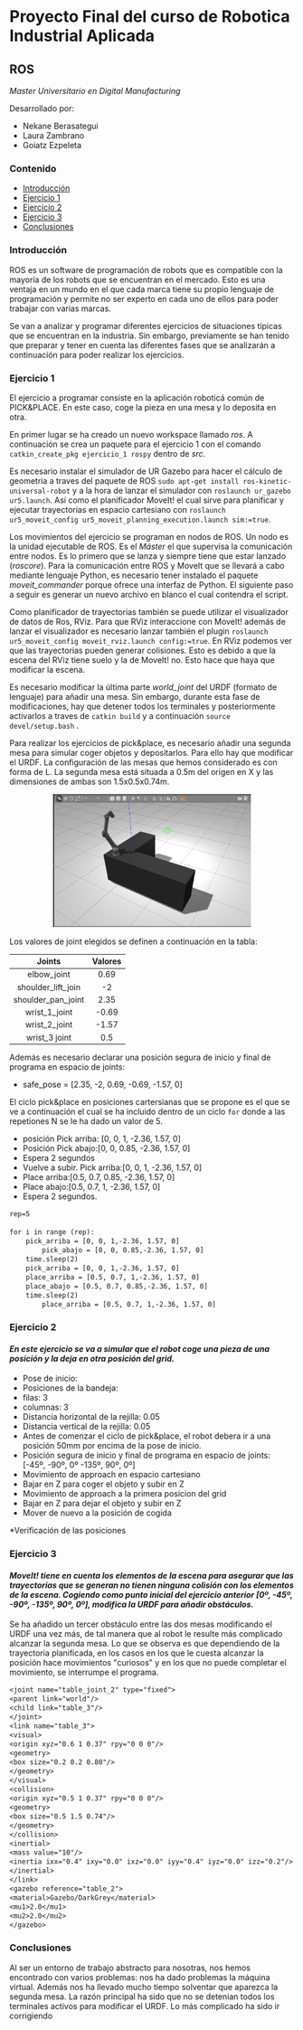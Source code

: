 # Proyecto Final del curso de Robotica Industrial Aplicada
## ROS
*Master Universitario en Digital Manufacturing*

Desarrollado por:
* Nekane Berasategui
* Laura Zambrano
* Goiatz Ezpeleta


### Contenido
- [Introducción](https://github.com/team-GLN/Robotica_ROS/blob/main/README.md#introducci%C3%B3n)
- [Ejercicio 1](https://github.com/team-GLN/Robotica_ROS/blob/main/README.md#ejercicio-1)
- [Ejercicio 2](https://github.com/team-GLN/Robotica_ROS/blob/UR/README.md#ejercicio-2)
- [Ejercicio 3](https://github.com/team-GLN/Robotica_ROS/blob/UR/README.md#ejercicio-3)
- [Conclusiones](https://github.com/team-GLN/Robotica_ROS/blob/UR/README.md#conclusiones)


### Introducción

ROS es un software de programación de robots que es compatible con la mayoría de los robots que se encuentran en el mercado. Esto es una ventaja en un mundo en el que cada marca tiene su propio lenguaje de programación y permite no ser experto en cada uno de ellos para poder trabajar con varias marcas.

Se van a analizar y programar diferentes ejercicios de situaciones típicas que se encuentran en la industria. Sin embargo, previamente se han tenido que preparar y tener en cuenta las diferentes fases que se analizarán a continuación para poder realizar los ejercicios.


### Ejercicio 1

El ejercicio a programar consiste en la aplicación roboticá común de PICK&PLACE. En este caso, coge la pieza en una mesa y lo deposita en otra.

En primer lugar se ha creado un nuevo workspace llamado *ros*. A continuación se crea un paquete para el ejercicio 1 con el comando  ```catkin_create_pkg ejercicio_1 rospy``` dentro de *src*.

Es necesario instalar el simulador de UR Gazebo para hacer el cálculo de geometria a traves del paquete de ROS ```sudo apt-get install ros-kinetic-universal-robot``` y a la hora de lanzar el simulador con ```roslaunch ur_gazebo ur5.launch```. Así como el planificador MoveIt! el cual sirve para planificar y ejecutar trayectorias en espacio cartesiano con ```roslaunch ur5_moveit_config ur5_moveit_planning_execution.launch sim:=true```. 

Los movimientos del ejercicio se programan en nodos de ROS. Un nodo es la unidad ejecutable de ROS. Es el *Máster* el que supervisa la comunicación entre nodos. Es lo primero que se lanza y siempre tiene que estar lanzado (*roscore*). Para la comunicación entre ROS y MoveIt que se llevará a cabo mediante lenguaje Python, es necesario tener instalado el paquete *moveit_commander* porque ofrece una interfaz de Python. El siguiente paso a seguir es generar un nuevo archivo en blanco el cual contendra el script.

Como planificador de trayectorias también se puede utilizar el visualizador de datos de Ros, RViz. Para que RViz interaccione con MoveIt! además de lanzar el visualizador es necesario lanzar también el plugin ```roslaunch ur5_moveit_config moveit_rviz.launch config:=true```. En RViz podemos ver que las trayectorias pueden generar colisiones. Esto es debido a que la escena del RViz tiene suelo y la de MoveIt! no. Esto hace que haya que modificar la escena. 

Es necesario modificar la última parte *world_joint* del URDF (formato de lenguaje) para añadir una mesa. Sin embargo, durante esta fase de modificaciones, hay que detener todos los terminales y posteriormente activarlos a traves de ```catkin build``` y a continuación ```source devel/setup.bash``` . 





Para realizar los ejercicios de pick&place, es necesario añadir una segunda mesa para simular coger objetos y depositarlos. Para ello hay que modificar el URDF. La configuración de las mesas que hemos considerado es con forma de L. La segunda mesa está situada a 0.5m del origen en X y las dimensiones de ambas son 1.5x0.5x0.74m.


    
  <p align="center">
    <img src = /Fotos/1.jpg width="350">
</p>


Los valores de joint elegidos se definen a continuación en la tabla:

| Joints            | Valores      | 
| :----------------:|:------------:|
| elbow_joint       | 0.69         |      
| shoulder_lift_join| -2           |                                        
| shoulder_pan_joint| 2.35         |                                   
| wrist_1_joint     | -0.69        |                               
| wrist_2_joint     | -1.57        | 
| wrist_3 joint     | 0.5          |

Además es necesario declarar una posición segura de inicio y final de programa en espacio de joints:

* safe_pose = [2.35, -2, 0.69, -0.69, -1.57, 0]

El ciclo pick&place en posiciones cartersianas que se propone es el que se ve a continuación el cual se ha incluido dentro de un ciclo ```for``` donde a las repetiones  N  se le ha dado un valor de 5.
* posición Pick arriba: [0, 0, 1, -2.36, 1.57, 0]
* Posición Pick abajo:[0, 0, 0.85, -2.36, 1.57, 0]
* Espera 2 segundos
* Vuelve a subir. Pick arriba:[0, 0, 1, -2.36, 1.57, 0]
* Place arriba:[0.5, 0.7, 0.85, -2.36, 1.57, 0]
* Place abajo:[0.5, 0.7, 1, -2.36, 1.57, 0]
* Espera 2 segundos.


```
rep=5

for i in range (rep):
	pick_arriba = [0, 0, 1,-2.36, 1.57, 0]
        pick_abajo = [0, 0, 0.85,-2.36, 1.57, 0]
	time.sleep(2)
	pick_arriba = [0, 0, 1,-2.36, 1.57, 0]
	place_arriba = [0.5, 0.7, 1,-2.36, 1.57, 0]
	place_abajo = [0.5, 0.7, 0.85,-2.36, 1.57, 0]
	time.sleep(2)
        place_arriba = [0.5, 0.7, 1,-2.36, 1.57, 0] 
```   


### Ejercicio 2

#### *En este ejercicio se va a simular que el robot coge una pieza de una posición y la deja en otra posición del grid.*

* Pose de inicio:
* Posiciones de la bandeja:
* filas: 3
* columnas: 3
* Distancia horizontal de la rejilla: 0.05
* Distancia vertical de la rejilla: 0.05
* Antes de comenzar el ciclo de pick&place, el robot debera ir a una posición 50mm por encima de la pose de inicio.
* Posición segura de inicio y final de programa en espacio de joints: [-45º, -90º, 0º -135º, 90º, 0º]
* Movimiento de approach en espacio cartesiano
* Bajar en Z para coger el objeto y subir en Z
* Movimiento de approach a la primera posicion del grid
* Bajar en Z para dejar el objeto y subir en Z
* Mover de nuevo a la posición de cogida

*Verificación de las posiciones

### Ejercicio 3

#### *MoveIt! tiene en cuenta los elementos de la escena para asegurar que las trayectorias que se generan no tienen ninguna colisión con los elementos de la escena. Cogiendo como punto inicial del ejercicio anterior [0º, -45º, -90º, -135º, 90º, 0º], modifica la URDF para añadir obstáculos.*

Se ha añadido un tercer obstáculo entre las dos mesas modificando el URDF una vez más, de tal manera que al robot le resulte más complicado alcanzar la segunda mesa. Lo que se observa es que dependiendo de la trayectoria planificada, en los casos en los que le cuesta alcanzar la posición hace movimientos "curiosos" y en los que no puede completar el movimiento, se interrumpe el programa.
```<!-- MESA 3 -->
<joint name="table_joint_2" type="fixed">
<parent link="world"/>
<child link="table_3"/>
</joint>
<link name="table_3">
<visual>
<origin xyz="0.6 1 0.37" rpy="0 0 0"/>
<geometry>
<box size="0.2 0.2 0.80"/>
</geometry>
</visual>
<collision>
<origin xyz="0.5 1 0.37" rpy="0 0 0"/>
<geometry>
<box size="0.5 1.5 0.74"/>
</geometry>
</collision>
<inertial>
<mass value="10"/>
<inertia ixx="0.4" ixy="0.0" ixz="0.0" iyy="0.4" iyz="0.0" izz="0.2"/>
</inertial>
</link>
<gazebo reference="table_2">
<material>Gazebo/DarkGrey</material>
<mu1>2.0</mu1>
<mu2>2.0</mu2>
</gazebo> 
```
 
### Conclusiones

Al ser un entorno de trabajo abstracto para nosotras, nos hemos encontrado con varios problemas: nos ha dado problemas la máquina virtual. Además nos ha llevado mucho tiempo solventar que aparezca la segunda mesa. La razón principal ha sido que no se detenian todos los terminales activos para modificar el URDF. Lo más complicado ha sido ir corrigiendo 

